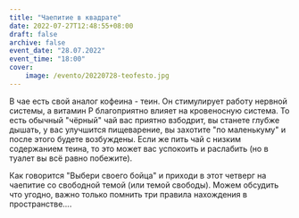 ```yaml
---
title: "Чаепитие в квадрате"
date: 2022-07-27T12:48:55+08:00
draft: false
archive: false
event_date: "28.07.2022"
event_time: "18:00"
cover: 
    image: /evento/20220728-teofesto.jpg
---
```

В чае есть свой аналог кофеина - теин. Он стимулирует работу нервной системы, а витамин P благоприятно влияет на кровеносную система. То есть обычный "чёрный" чай вас приятно взбодрит, вы станете глубже дышать, у вас улучшится пищеварение, вы захотите "по маленькуму" и после этого будете возбуждены. Если же пить чай с низким содержанием теина, то это может вас успокоить и раслабить (но в туалет вы всё равно побежите).

Как говорится "Выбери своего бойца" и приходи в этот четверг на чаепитие со свободной темой (или темой свободы). Можем обсудить что угодно, важно только помнить три правила нахождения в пространстве....